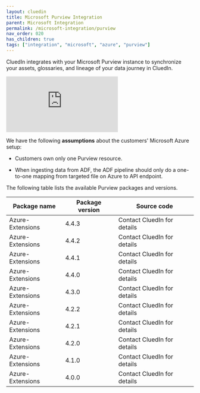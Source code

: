 ```yaml
---
layout: cluedin
title: Microsoft Purview Integration
parent: Microsoft Integration
permalink: /microsoft-integration/purview
nav_order: 020
has_children: true
tags: ["integration", "microsoft", "azure", "purview"]
---
```


CluedIn integrates with your Microsoft Purview instance to synchronize your assets, glossaries, and lineage of your data journey in CluedIn.

<div class="videoFrame">
<iframe src="https://player.vimeo.com/video/903163655?h=40b1cff944&amp;badge=0&amp;autopause=0&amp;player_id=0&amp;app_id=58479" frameborder="0" allow="autoplay; fullscreen; picture-in-picture; clipboard-write" title="Purview x CluedIn Integration"></iframe>
</div>

We have the following **assumptions** about the customers' Microsoft Azure setup:

- Customers own only one Purview resource.

- When ingesting data from ADF, the ADF pipeline should only do a one-to-one mapping from targeted file on Azure to API endpoint.

The following table lists the available Purview packages and versions.

| Package name | Package version | Source code |
|--|--|--|
| Azure-Extensions | 4.4.3 | Contact CluedIn for details |
| Azure-Extensions | 4.4.2 | Contact CluedIn for details |
| Azure-Extensions | 4.4.1 | Contact CluedIn for details |
| Azure-Extensions | 4.4.0 | Contact CluedIn for details |
| Azure-Extensions | 4.3.0 | Contact CluedIn for details |
| Azure-Extensions | 4.2.2 | Contact CluedIn for details |
| Azure-Extensions | 4.2.1 | Contact CluedIn for details |
| Azure-Extensions | 4.2.0 | Contact CluedIn for details |
| Azure-Extensions | 4.1.0 | Contact CluedIn for details |
| Azure-Extensions | 4.0.0 | Contact CluedIn for details |